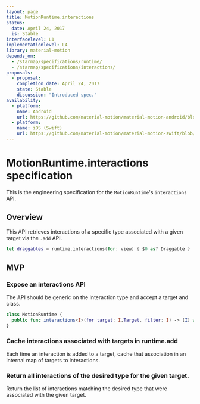 ```yaml
---
layout: page
title: MotionRuntime.interactions
status:
  date: April 24, 2017
  is: Stable
interfacelevel: L1
implementationlevel: L4
library: material-motion
depends_on:
  - /starmap/specifications/runtime/
  - /starmap/specifications/interactions/
proposals:
  - proposal:
    completion_date: April 24, 2017
    state: Stable
    discussion: "Introduced spec."
availability:
  - platform:
    name: Android 
    url: https://github.com/material-motion/material-motion-android/blob/develop/library/src/main/java/com/google/android/material/motion/MotionRuntime.java
  - platform:
    name: iOS (Swift)
    url: https://github.com/material-motion/material-motion-swift/blob/develop/src/MotionRuntime.swift
---
```


# MotionRuntime.interactions specification

This is the engineering specification for the `MotionRuntime`'s `interactions` API.

## Overview

This API retrieves interactions of a specific type associated with a given target via the `.add` API.

```swift
let draggables = runtime.interactions(for: view) { $0 as? Draggable }
```

## MVP

### Expose an interactions API

The API should be generic on the Interaction type and accept a target and class.

```swift
class MotionRuntime {
  public func interactions<I>(for target: I.Target, filter: I) -> [I] where I: Interaction
}
```

### Cache interactions associated with targets in runtime.add

Each time an interaction is added to a target, cache that association in an internal map of targets to interactions.

### Return all interactions of the desired type for the given target.

Return the list of interactions matching the desired type that were associated with the given target.
